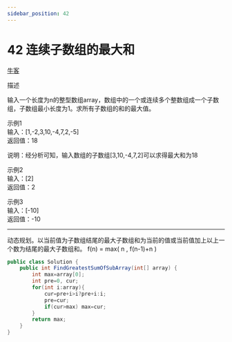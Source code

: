 ```yaml
---
sidebar_position: 42
---
```


# 42 连续子数组的最大和

[牛客](https://www.nowcoder.com/practice/459bd355da1549fa8a49e350bf3df484)

描述

输入一个长度为n的整型数组array，数组中的一个或连续多个整数组成一个子数组，子数组最小长度为1。求所有子数组的和的最大值。

 

示例1  
输入：[1,-2,3,10,-4,7,2,-5]  
返回值：18  

说明：经分析可知，输入数组的子数组[3,10,-4,7,2]可以求得最大和为18     

示例2  
输入：[2]  
返回值：2  

示例3  
输入：[-10]  
返回值：-10  

---

动态规划。以当前值为子数组结尾的最大子数组和为当前的值或当前值加上以上一个数为结尾的最大子数组和。 f(n) = max( n , f(n-1)+n )

```java
public class Solution {
    public int FindGreatestSumOfSubArray(int[] array) {
        int max=array[0];
        int pre=0, cur;
        for(int i:array){
            cur=pre+i>i?pre+i:i;
            pre=cur;
            if(cur>max) max=cur;
        }
        return max;
    }
}
```